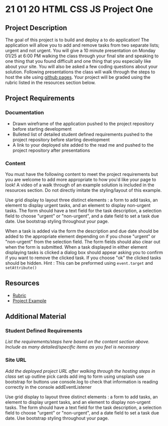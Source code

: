 # 21 01 20 HTML CSS JS Project One

## Project Description
The goal of this project is to build and deploy a to do application! The application will allow you to add and remove tasks from two separate lists; urgent and not urgent. You will give a 10 minute presentation on Monday 01/25 at 6:00 PM walking the class through your final site and speaking to one thing that you found difficult and one thing that you especially like about your site. You will also be asked a few coding questions about your solution. Following presentations the class will walk through the steps to host the site using [github pages](https://pages.github.com/). Your project will be graded using the rubric listed in the resources section below. 

## Project Requirements

### Documentation
- Drawn wireframe of the application pushed to the project repository before starting development
- Bulleted list of detailed student defined requirements pushed to the project repository before starting development
- A link to your deployed site added to the read me and pushed to the project repository after presentations

### Content
You must have the following content to meet the project requirements but you are welcome to add more appropriate to how you'd like your page to look! A video of a walk through of an example solution is included in the resources section. Do not directly imitate the styling/layout of this example.

Use grid display to layout three distinct elements : a form to add tasks, an element to display urgent tasks, and an element to display non-urgent tasks. The form should have a text field for the task description, a selection field to choose "urgent" or "non-urgent", and a date field to set a task due date. Use bootstrap styling throughout your page.

When a task is added via the form the description and due date should be added to the appropriate element depending on if you chose "urgent" or "non-urgent" from the selection field. The form fields should also clear out when the form is submitted. When a task displayed in either element displaying tasks is clicked a dialog box should appear asking you to confirm if you want to remove the clicked task. If you choose "ok" the clicked tasks should be hidden. Hint : This can be preformed using `event.target` and `setAttribute()`

## Resources
- [Rubric](https://docs.google.com/document/d/1ZvMGs0U770Tahzy1vKa2rh1uCJRPB-MydvVmzz6TD3E/edit?usp=sharing)
- [Project Example](https://youtu.be/NuEYuf0uri4)

## Additional Material

### Student Defined Requirements

*List the requirements/steps here based on the content section above. Include as many detailed/specific items as you feel is necessary*

### Site URL

*Add the deployed project URL after walking through the hosting steps in class*
 set up outline
 pick cards
 add img to form using unsplash
 use bootstrap for buttons
 use console.log to check that information is reading correctly in the console
 addEventListener

 Use grid display to layout three distinct elements : a form to add tasks, an element to display urgent tasks, and an element to display non-urgent tasks. The form should have a text field for the task description, a selection field to choose "urgent" or "non-urgent", and a date field to set a task due date. Use bootstrap styling throughout your page.

